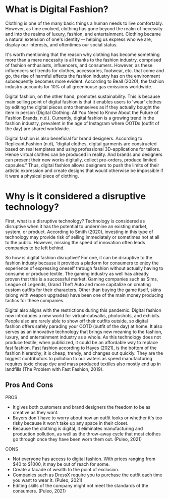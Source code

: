 # What is Digital Fashion?
Clothing is one of the many basic things a human needs to live comfortably. However, as time evolved, clothing has gone beyond the realm of necessity and into the realms of luxury, fashion, and entertainment. Clothing became a natural extension of one's identity -- helping us express who we are, display our interests, and oftentimes our social status. 

It's worth mentioning that the reason why clothing has become something more than a mere necessity is all thanks to the fashion industry, comprised of fashion enthusiasts, influencers, and consumers. However, as these influencers set trends for clothes, accessories, footwear, etc. that come and go, the rise of harmful effects the fashion industry has on the environment subsequently becomes more evident. According to Beall (2020), the fashion industry accounts for 10% of all greenhouse gas emissions worldwide. 

Digital fashion, on the other hand, promotes sustainability. This is because main selling point of digital fashion is that it enables users to 'wear' clothes by editing the digital pieces onto themselves as if they actually bought the item in person (Digital Clothing: All You Need to Know About the Future of Fashion Brands, n.d.). Currently, digital fashion is a growing trend in the fashion industry, prevalent in the age of Instagram where OOTDs (outfit of the day) are shared worldwide.

Digital fashion is also beneficial for brand designers. According to Replicant.Fashion (n.d), “digital clothes, digital garments are constructed based on real templates and using professional 3D-applications for tailors. Hence virtual clothes can be produced in reality. And brands and designers can present their new works digitally, collect pre-orders, produce limited capsules.” Thus, digital fashion allows designers to push the limits of their artistic expression and create designs that would otherwise be impossible if it were a physical piece of clothing. 

# Why is it considered a disruptive technology?

First, what is a disruptive technology? Technology is considered as disruptive when it has the potential to undermine an existing market, system, or product. According to Smith (2020), investing in this type of technology may provide risk of selling immediately or sometimes not at all to the public. However, missing the speed of innovation often leads companies to be left behind.

So how is digital fashion disruptive? For one, it can be disruptive to the fashion industy because it provides a platform for consumers to enjoy the experience of expressing oneself through fashion without actually having to consume or produce textile. The gaming industry as well has already proven that this is a successful market. Gaming companies such as Sims, League of Legends, Grand Theft Auto and more capitalize on creating custom outfits for their characters. Other than buying the game itself, skins (along with weapon upgrades) have been one of the main money producing tactics for these companies.

Digital also aligns with the restrictions during this pandemic. Digital fashion now introduces a new world for virtual-catwalks, photoshots, and exhibits. People also are rarely able to show off their outfits outside, so digital fashion offers safely parading your OOTD (outfit of the day) at home. It also serves as an innovative technology that brings new meaning to the fashion, luxury, and entertainment industry as a whole. As this technology does not produce textile, when publicized, it could be an affordable way to replace fast fashion. Fast fashion according to Hayes (2021), is the bottom of the fashion hierarchy; it is cheap, trendy, and changes out quickly. They are the biggest contributors to pollution to our waters as speed manufacturing requires toxic cheap dye and mass produced textiles also mostly end up in landfills (The Problem with Fast Fashion, 2019).

## Pros And Cons

PROS
- It gives both customers and brand designers the freedom to be as creative as they want.
- Buyers don't have to worry about how an outfit looks or whether it's too risky because it won't take up any space in their closet.
- Because the clothing is digital, it eliminates manufacturing and production pollution, as well as the throw-away cycle that most clothes go through once they have been worn them out. (Puleo, 2021)

CONS
- Not everyone has access to digital fashion. With prices ranging from $40 to $1000, it may be out of reach for some.
- Create a faćade of wealth to the point of exclusion.
- Companies such as DressX require you to purchase the outfit each time you want to wear it. (Puleo, 2021)
- Editing skills of the company might not meet the standards of the consumers. (Puleo, 2021)
